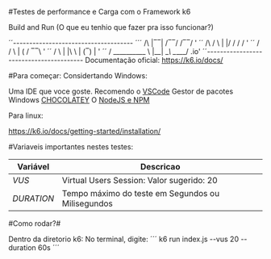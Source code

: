 #Testes de performance e Carga com o Framework k6 


Build and Run 
(O que eu tenhio que fazer pra isso funcionar?)


´´-------------------------------------
´´´         /\      |‾‾| /‾‾/   /‾‾/   '
´´    /\  /  \     |  |/  /   /  /    '
´´   /  \/    \    |     (   /   ‾‾\  '
´´   /          \   |  |\  \ |  (‾)  | '
´´  / __________ \  |__| \__\ \_____/ .io'
´´----------------------------------------
Documentação oficial: https://k6.io/docs/


#Para começar:
Considertando Windows:

Uma IDE que voce goste. Recomendo o [VSCode](https://code.visualstudio.com/download)
Gestor de pacotes Windows [CHOCOLATEY](https://chocolatey.org/install)
O [NodeJS e NPM](https://docs.npmjs.com/downloading-and-installing-node-js-and-npm)


Para linux:

https://k6.io/docs/getting-started/installation/


#Variaveis importantes nestes testes:

| Variável  | Descricao |
|-----------|----------------------------------------------------|
| _VUS_     | Virtual Users Session: Valor sugerido: 20          |
| _DURATION_| Tempo máximo do teste em Segundos ou Milisegundos  |


#Como rodar?#

Dentro da diretorio k6:
No terminal, digite: 
´´´
k6 run index.js --vus 20 --duration 60s
´´´

